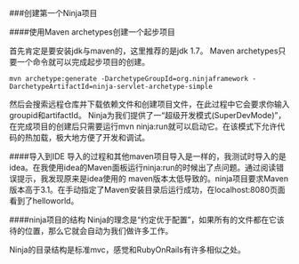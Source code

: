 ###创建第一个Ninja项目

####使用Maven archetypes创建一个起步项目

首先肯定是要安装jdk与maven的，这里推荐的是jdk 1.7。
Maven archetypes只要一个命令就可以完成起步项目的创建。
```
mvn archetype:generate -DarchetypeGroupId=org.ninjaframework -DarchetypeArtifactId=ninja-servlet-archetype-simple
```
然后会搜索远程仓库并下载依赖文件和创建项目文件，在此过程中它会要求你输入groupid和artifactId。
Ninja为我们提供了一“超级开发模式(SuperDevMode)”，在完成项目的创建后只需要运行mvn ninja:run就可以启动它。在该模式下允许代码的热加载，极大地方便了开发和调试。

####导入到IDE
导入的过程和其他maven项目导入是一样的，我测试时导入的是idea。在我使用idea的Maven面板运行ninja:run的时候出了点问题。通过阅读错误提示，我发现原来是idea使用的
maven版本太低导致的。ninja项目要求Maven版本高于3.1。在手动指定了Maven安装目录后运行成功，在localhost:8080页面看到了helloworld。

####ninja项目的结构
Ninja的理念是“约定优于配置”，如果所有的文件都在它该待的位置，那么它就会自动为我们做许多工作。

Ninja的目录结构是标准mvc，感觉和RubyOnRails有许多相似之处。
